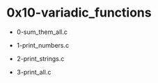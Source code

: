 # 0x10-variadic\_functions

* 0-sum\_them\_all.c

* 1-print\_numbers.c

* 2-print\_strings.c

* 3-print\_all.c

